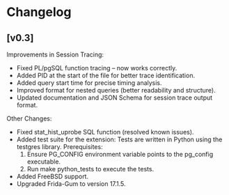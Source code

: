 # Changelog

## [v0.3]

Improvements in Session Tracing:
- Fixed PL/pgSQL function tracing – now works correctly.
- Added PID at the start of the file for better trace identification.
- Added query start time for precise timing analysis.
- Improved format for nested queries (better readability and structure).
- Updated documentation and JSON Schema for session trace output format.

Other Changes:
- Fixed stat_hist_uprobe SQL function (resolved known issues).
- Added test suite for the extension:
    Tests are written in Python using the testgres library. 
    Prerequisites:
    1. Ensure PG_CONFIG environment variable points to the pg_config executable.
    2. Run make python_tests to execute the tests.
- Added FreeBSD support.
- Upgraded Frida-Gum to version 17.1.5.